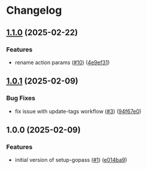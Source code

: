# Changelog

## [1.1.0](https://github.com/mauhlik/setup-gopass/compare/v1.0.1...v1.1.0) (2025-02-22)


### Features

* rename action params ([#10](https://github.com/mauhlik/setup-gopass/issues/10)) ([4e9ef31](https://github.com/mauhlik/setup-gopass/commit/4e9ef31459abe213fbb06cfa742cfdf6fea6c4d9))

## [1.0.1](https://github.com/mauhlik/setup-gopass/compare/v1.0.0...v1.0.1) (2025-02-09)


### Bug Fixes

* fix issue with update-tags workflow ([#3](https://github.com/mauhlik/setup-gopass/issues/3)) ([94f67e0](https://github.com/mauhlik/setup-gopass/commit/94f67e078d5311fb25d4261aef93e691d3677d5c))

## 1.0.0 (2025-02-09)


### Features

* initial version of setup-gopass ([#1](https://github.com/mauhlik/setup-gopass/issues/1)) ([e014ba9](https://github.com/mauhlik/setup-gopass/commit/e014ba9515d2e7ea78a2083f76669742d5f28dd7))
